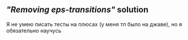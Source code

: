## *"Removing eps-transitions"* solution
Я не умею писать тесты на плюсах (у меня тп было на джаве), но я обязательно научусь